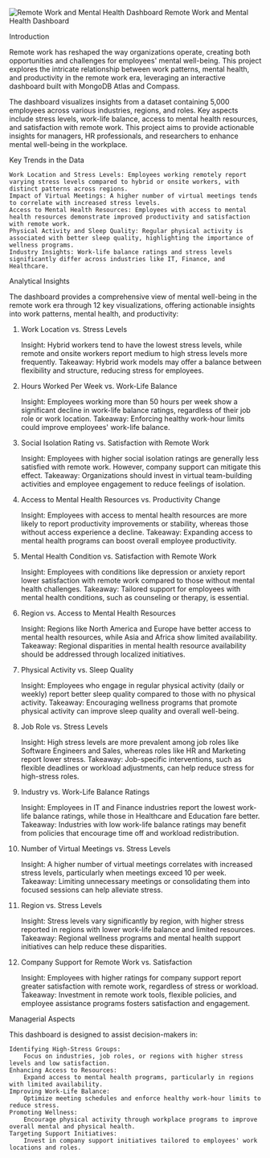 ![Remote Work and Mental Health Dashboard](https://github.com/user-attachments/assets/43d2364f-2150-4ef2-8f3f-0d82708fddfb)
Remote Work and Mental Health Dashboard

Introduction

Remote work has reshaped the way organizations operate, creating both opportunities and challenges for employees' mental well-being. This project explores the intricate relationship between work patterns, mental health, and productivity in the remote work era, leveraging an interactive dashboard built with MongoDB Atlas and Compass.

The dashboard visualizes insights from a dataset containing 5,000 employees across various industries, regions, and roles. Key aspects include stress levels, work-life balance, access to mental health resources, and satisfaction with remote work. This project aims to provide actionable insights for managers, HR professionals, and researchers to enhance mental well-being in the workplace.

Key Trends in the Data

    Work Location and Stress Levels: Employees working remotely report varying stress levels compared to hybrid or onsite workers, with distinct patterns across regions.
    Impact of Virtual Meetings: A higher number of virtual meetings tends to correlate with increased stress levels.
    Access to Mental Health Resources: Employees with access to mental health resources demonstrate improved productivity and satisfaction with remote work.
    Physical Activity and Sleep Quality: Regular physical activity is associated with better sleep quality, highlighting the importance of wellness programs.
    Industry Insights: Work-life balance ratings and stress levels significantly differ across industries like IT, Finance, and Healthcare.

Analytical Insights

The dashboard provides a comprehensive view of mental well-being in the remote work era through 12 key visualizations, offering actionable insights into work patterns, mental health, and productivity:
1. Work Location vs. Stress Levels

    Insight: Hybrid workers tend to have the lowest stress levels, while remote and onsite workers report medium to high stress levels more frequently.
    Takeaway: Hybrid work models may offer a balance between flexibility and structure, reducing stress for employees.

2. Hours Worked Per Week vs. Work-Life Balance

    Insight: Employees working more than 50 hours per week show a significant decline in work-life balance ratings, regardless of their job role or work location.
    Takeaway: Enforcing healthy work-hour limits could improve employees' work-life balance.

3. Social Isolation Rating vs. Satisfaction with Remote Work

    Insight: Employees with higher social isolation ratings are generally less satisfied with remote work. However, company support can mitigate this effect.
    Takeaway: Organizations should invest in virtual team-building activities and employee engagement to reduce feelings of isolation.

4. Access to Mental Health Resources vs. Productivity Change

    Insight: Employees with access to mental health resources are more likely to report productivity improvements or stability, whereas those without access experience a decline.
    Takeaway: Expanding access to mental health programs can boost overall employee productivity.

5. Mental Health Condition vs. Satisfaction with Remote Work

    Insight: Employees with conditions like depression or anxiety report lower satisfaction with remote work compared to those without mental health challenges.
    Takeaway: Tailored support for employees with mental health conditions, such as counseling or therapy, is essential.

6. Region vs. Access to Mental Health Resources

    Insight: Regions like North America and Europe have better access to mental health resources, while Asia and Africa show limited availability.
    Takeaway: Regional disparities in mental health resource availability should be addressed through localized initiatives.

7. Physical Activity vs. Sleep Quality

    Insight: Employees who engage in regular physical activity (daily or weekly) report better sleep quality compared to those with no physical activity.
    Takeaway: Encouraging wellness programs that promote physical activity can improve sleep quality and overall well-being.

8. Job Role vs. Stress Levels

    Insight: High stress levels are more prevalent among job roles like Software Engineers and Sales, whereas roles like HR and Marketing report lower stress.
    Takeaway: Job-specific interventions, such as flexible deadlines or workload adjustments, can help reduce stress for high-stress roles.

9. Industry vs. Work-Life Balance Ratings

    Insight: Employees in IT and Finance industries report the lowest work-life balance ratings, while those in Healthcare and Education fare better.
    Takeaway: Industries with low work-life balance ratings may benefit from policies that encourage time off and workload redistribution.

10. Number of Virtual Meetings vs. Stress Levels

    Insight: A higher number of virtual meetings correlates with increased stress levels, particularly when meetings exceed 10 per week.
    Takeaway: Limiting unnecessary meetings or consolidating them into focused sessions can help alleviate stress.

11. Region vs. Stress Levels

    Insight: Stress levels vary significantly by region, with higher stress reported in regions with lower work-life balance and limited resources.
    Takeaway: Regional wellness programs and mental health support initiatives can help reduce these disparities.

12. Company Support for Remote Work vs. Satisfaction

    Insight: Employees with higher ratings for company support report greater satisfaction with remote work, regardless of stress or workload.
    Takeaway: Investment in remote work tools, flexible policies, and employee assistance programs fosters satisfaction and engagement.

Managerial Aspects

This dashboard is designed to assist decision-makers in:

    Identifying High-Stress Groups:
        Focus on industries, job roles, or regions with higher stress levels and low satisfaction.
    Enhancing Access to Resources:
        Expand access to mental health programs, particularly in regions with limited availability.
    Improving Work-Life Balance:
        Optimize meeting schedules and enforce healthy work-hour limits to reduce stress.
    Promoting Wellness:
        Encourage physical activity through workplace programs to improve overall mental and physical health.
    Targeting Support Initiatives:
        Invest in company support initiatives tailored to employees' work locations and roles.
